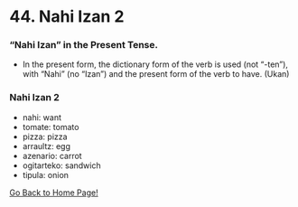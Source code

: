 # 44. Nahi Izan 2

### “Nahi Izan” in the Present Tense.

*   In the present form, the dictionary form of the verb is used (not “-ten”), with “Nahi” (no “Izan”) and the present form of the verb to have. (Ukan)

### Nahi Izan 2

*   nahi: want
*   tomate: tomato
*   pizza: pizza
*   arraultz: egg
*   azenario: carrot
*   ogitarteko: sandwich
*   tipula: onion

[ Go Back to Home Page!](..)